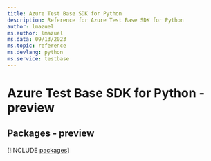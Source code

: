 ```yaml
---
title: Azure Test Base SDK for Python
description: Reference for Azure Test Base SDK for Python
author: lmazuel
ms.author: lmazuel
ms.data: 09/13/2023
ms.topic: reference
ms.devlang: python
ms.service: testbase
---
```

# Azure Test Base SDK for Python - preview
## Packages - preview
[!INCLUDE [packages](test-base-index.md)]